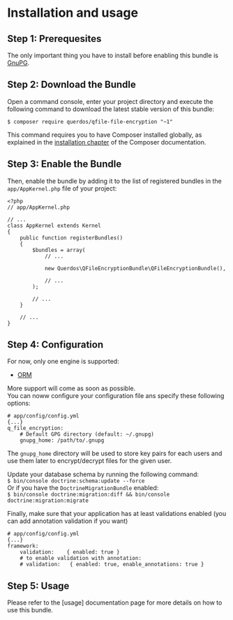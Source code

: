Installation and usage
============

Step 1: Prerequesites
---------------------

The only important thing you have to install before enabling this bundle is 
[GnuPG](https://www.gnupg.org/index.html).

Step 2: Download the Bundle
---------------------------

Open a command console, enter your project directory and execute the
following command to download the latest stable version of this bundle:

    $ composer require querdos/qfile-file-encryption "~1"

This command requires you to have Composer installed globally, as explained
in the [installation chapter](https://getcomposer.org/doc/00-intro.md) of the Composer documentation.

Step 3: Enable the Bundle
-------------------------

Then, enable the bundle by adding it to the list of registered bundles
in the ``app/AppKernel.php`` file of your project:

    <?php
    // app/AppKernel.php

    // ...
    class AppKernel extends Kernel
    {
        public function registerBundles()
        {
            $bundles = array(
                // ...

                new Querdos\QFileEncryptionBundle\QFileEncryptionBundle(),

                // ...
            );

            // ...
        }

        // ...
    }

Step 4: Configuration
---------------------

For now, only one engine is supported:  
  * [ORM](http://www.doctrine-project.org/projects/orm.html)

More support will come as soon as possible.  
You can noww configure your configuration file ans specify these following options:

    # app/config/config.yml
    {...}
    q_file_encryption:
        # Default GPG directory (default: ~/.gnupg)
        gnupg_home: /path/to/.gnupg

The `gnupg_home` directory will be used to store key pairs for each users and use them later to encrypt/decrypt files for the given user.

Update your database schema by running the following  command:  
`$ bin/console doctrine:schema:update --force`  
Or if you have the `DoctrineMigrationBundle` enabled:  
`$ bin/console doctrine:migration:diff && bin/console doctrine:migration:migrate`

Finally, make sure that your application has at least validations enabled (you can add annotation validation if you want)

    # app/config/config.yml
    {...}
    framework:
        validation:    { enabled: true }
        # to enable validation with annotation:
        # validation:   { enabled: true, enable_annotations: true }

    

Step 5: Usage
-------------

Please refer to the [usage] documentation page for more details on how to use this bundle.

